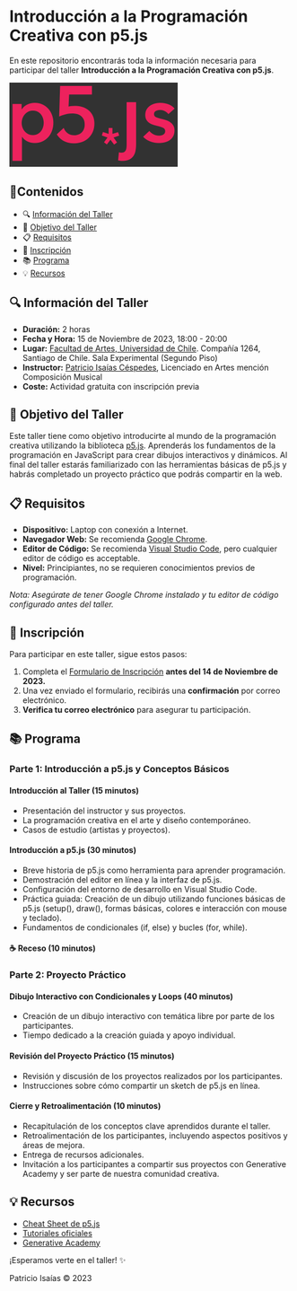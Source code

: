 # Introducción a la Programación Creativa con p5.js

En este repositorio encontrarás toda la información necesaria para participar del taller **Introducción a la Programación Creativa con p5.js**.

<img src="recursos/p5js-logo.png" alt="p5.js Logo" title="p5.js" width="300"/>

## 📜Contenidos

- 🔍 [Información del Taller](#🔍-información-del-taller)
- 🎯 [Objetivo del Taller](#🎯-objetivo-del-taller)
- 📋 [Requisitos](#📋-requisitos)
- 📝 [Inscripción](#📝-inscripción)
- 📚 [Programa](#📚-programa)
- 💡 [Recursos](#💡-recursos)

## 🔍 Información del Taller

- **Duración:** 2 horas
- **Fecha y Hora:** 15 de Noviembre de 2023, 18:00 - 20:00
- **Lugar:** [Facultad de Artes, Universidad de Chile](https://maps.app.goo.gl/jWLTspcBS5QZggna6). Compañía 1264, Santiago de Chile. Sala Experimental (Segundo Piso)
- **Instructor:** [Patricio Isaías Céspedes](https://patricio-isaias.super.site/), Licenciado en Artes mención Composición Musical
- **Coste:** Actividad gratuita con inscripción previa

## 🎯 Objetivo del Taller

Este taller tiene como objetivo introducirte al mundo de la programación creativa utilizando la biblioteca [p5.js](https://p5js.org/es/). Aprenderás los fundamentos de la programación en JavaScript para crear dibujos interactivos y dinámicos. Al final del taller estarás familiarizado con las herramientas básicas de p5.js y habrás completado un proyecto práctico que podrás compartir en la web.

## 📋 Requisitos

- **Dispositivo:** Laptop con conexión a Internet.
- **Navegador Web:** Se recomienda [Google Chrome](https://www.google.com/intl/es_es/chrome/).
- **Editor de Código:** Se recomienda [Visual Studio Code](https://code.visualstudio.com/), pero cualquier editor de código es acceptable.
- **Nivel:** Principiantes, no se requieren conocimientos previos de programación.

_Nota: Asegúrate de tener Google Chrome instalado y tu editor de código configurado antes del taller._

## 📝 Inscripción

Para participar en este taller, sigue estos pasos:

1. Completa el [Formulario de Inscripción]() **antes del 14 de Noviembre de 2023.**
2. Una vez enviado el formulario, recibirás una **confirmación** por correo electrónico.
3. **Verifica tu correo electrónico** para asegurar tu participación.

## 📚 Programa

### Parte 1: Introducción a p5.js y Conceptos Básicos

#### Introducción al Taller (15 minutos)

- Presentación del instructor y sus proyectos.
- La programación creativa en el arte y diseño contemporáneo.
- Casos de estudio (artistas y proyectos).

#### Introducción a p5.js (30 minutos)

- Breve historia de p5.js como herramienta para aprender programación.
- Demostración del editor en línea y la interfaz de p5.js.
- Configuración del entorno de desarrollo en Visual Studio Code.
- Práctica guiada: Creación de un dibujo utilizando funciones básicas de p5.js (setup(), draw(), formas básicas, colores e interacción con mouse y teclado).
- Fundamentos de condicionales (if, else) y bucles (for, while).

#### ☕ Receso (10 minutos)

### Parte 2: Proyecto Práctico

#### Dibujo Interactivo con Condicionales y Loops (40 minutos)

- Creación de un dibujo interactivo con temática libre por parte de los participantes.
- Tiempo dedicado a la creación guiada y apoyo individual.

#### Revisión del Proyecto Práctico (15 minutos)

- Revisión y discusión de los proyectos realizados por los participantes.
- Instrucciones sobre cómo compartir un sketch de p5.js en línea.

#### Cierre y Retroalimentación (10 minutos)

- Recapitulación de los conceptos clave aprendidos durante el taller.
- Retroalimentación de los participantes, incluyendo aspectos positivos y áreas de mejora.
- Entrega de recursos adicionales.
- Invitación a los participantes a compartir sus proyectos con Generative Academy y ser parte de nuestra comunidad creativa.

## 💡 Recursos

- [Cheat Sheet de p5.js](/recursos/p5js-cheatsheet.png)
- [Tutoriales oficiales](https://p5js.org/es/learn/)
- [Generative Academy](https://www.instagram.com/generative.academy/)

¡Esperamos verte en el taller! ✨

Patricio Isaías © 2023
